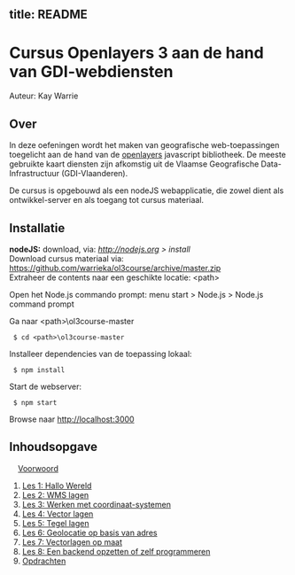 title: README
---
Cursus Openlayers 3 aan de hand van GDI-webdiensten
====
Auteur: Kay Warrie

Over 
----
In deze oefeningen wordt het maken van geografische web-toepassingen toegelicht aan de hand van de [openlayers](http://openlayers.org/) javascript bibliotheek. 
De meeste gebruikte kaart diensten zijn afkomstig uit de Vlaamse Geografische Data-Infrastructuur (GDI-Vlaanderen).

De cursus is opgebouwd als een nodeJS webapplicatie, die zowel dient als ontwikkel-server en als toegang tot cursus materiaal.

Installatie 
-----
**nodeJS:** download, via: *http://nodejs.org > install* <br/>
Download cursus materiaal via: https://github.com/warrieka/ol3course/archive/master.zip <br/>
Extraheer de contents naar een geschikte locatie: &lt;path>

Open het Node.js commando prompt:
menu start > Node.js > Node.js command prompt 

Ga naar &lt;path>\ol3course-master

```batchfile
 $ cd <path>\ol3course-master 
```

Installeer dependencies van de toepassing lokaal:
```batchfile
 $ npm install
```

Start de webserver:
```batchfile	
 $ npm start
```
Browse naar [http://localhost:3000](http://localhost:3000)

Inhoudsopgave 
-----

&nbsp;&nbsp;&nbsp;&nbsp;[Voorwoord](index.md)
 
 1. [Les 1: Hallo Wereld](LES1.md)
 2. [Les 2: WMS lagen](LES2.md)
 3. [Les 3: Werken met coordinaat-systemen](LES3.md)
 4. [Les 4: Vector lagen](LES4.md) 
 5. [Les 5: Tegel lagen](LES5.md) 
 6. [Les 6: Geolocatie op basis van adres](LES6.md) 
 7. [Les 7: Vectorlagen op maat](LES7.md) 
 8. [Les 8: Een backend opzetten of zelf programmeren](LES8.md)
 9. [Opdrachten](OPDRACHT.md)
